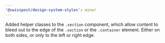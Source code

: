 ```yaml
---
'@swisspost/design-system-styles': minor
---
```


Added helper classes to the `.section` component, which allow content to bleed out to the edge of the `.section` or the `.container` element. Either on both sides, or only to the left or right edge.
